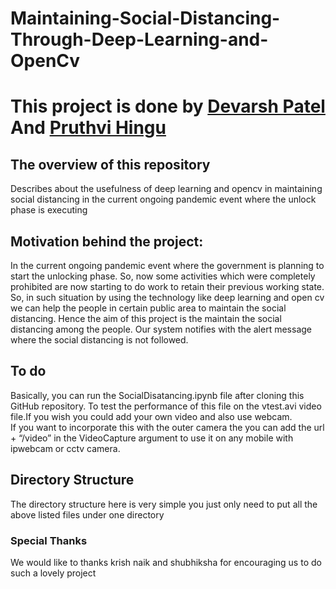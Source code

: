 # Maintaining-Social-Distancing-Through-Deep-Learning-and-OpenCv
# This project is done by <a href="https://github.com/Devarsh23 ">Devarsh Patel</a>  And <a href="https://github.com/pruthvi03 ">Pruthvi Hingu</a>
## The overview of this repository
Describes about the usefulness of deep learning and opencv in  maintaining social distancing in the current ongoing pandemic event where the unlock phase is executing <br />
## Motivation behind the project:
In the current ongoing pandemic event where the government is planning to start the unlocking phase. So, now some activities which were completely prohibited are now starting to do work to retain their previous working state. <br />
So, in such situation by using the technology like deep learning and open cv we can help the people in certain public area to maintain the social distancing. Hence the aim of this project is the maintain the social distancing among the people. Our system notifies with the alert message where the social distancing is not followed. <br />
## To do 
Basically, you can run the SocialDisatancing.ipynb file after cloning this GitHub repository. To test the performance of this file on the vtest.avi video file.If you wish you could add your own video and also use webcam. <br /> 
If you want to incorporate this with the outer camera the you can add the url + “/video” in the VideoCapture argument to use it on any mobile with ipwebcam or cctv camera. <br />
## Directory Structure
The directory structure here is very simple you just only need to put all the above listed files under one directory 
### Special Thanks
We would like to thanks krish naik and shubhiksha for encouraging us to do such a lovely project



